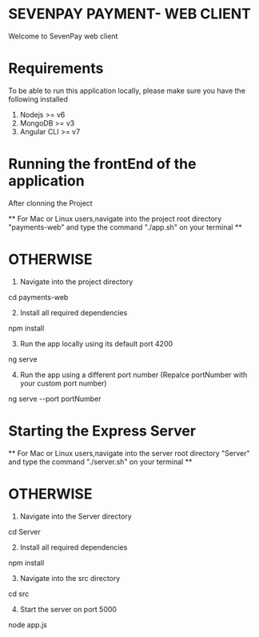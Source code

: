 # SEVENPAY PAYMENT- WEB CLIENT

Welcome to SevenPay web client

# Requirements

To be able to run this application locally, please make sure you have the following installed

1. Nodejs >= v6
2. MongoDB >= v3
3. Angular CLI >= v7

# Running the frontEnd of the application

After clonning the Project

** For Mac or Linux users,navigate into the project root directory "payments-web" and type the command "./app.sh" on your terminal **

# OTHERWISE

1. Navigate into the project directory

cd payments-web

2. Install all required dependencies

npm install

3. Run the app locally using its default port 4200

ng serve

4. Run the app using a different port number (Repalce portNumber with your custom port number)

ng serve --port portNumber

# Starting the Express Server

** For Mac or Linux users,navigate into the server root directory "Server" and type the command "./server.sh" on your terminal **

# OTHERWISE

1. Navigate into the Server directory

cd Server

2. Install all required dependencies

npm install

3. Navigate into the src directory

cd src

4. Start the server on port 5000

node app.js

